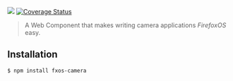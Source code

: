 [![](https://travis-ci.org/gaia-components/fxos-camera.svg)](https://travis-ci.org/gaia-components/fxos-camera) [![Coverage Status](https://coveralls.io/repos/gaia-components/fxos-camera/badge.svg?branch=master&service=github)](https://coveralls.io/github/gaia-components/fxos-camera?branch=master)

> A Web Component that makes writing camera applications *FirefoxOS* easy.

## Installation

```bash
$ npm install fxos-camera
```